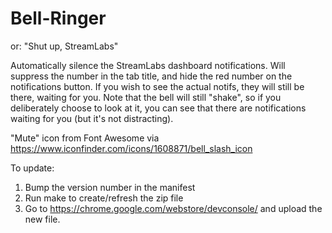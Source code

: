 Bell-Ringer
===========

or: "Shut up, StreamLabs"

Automatically silence the StreamLabs dashboard notifications. Will suppress the
number in the tab title, and hide the red number on the notifications button.
If you wish to see the actual notifs, they will still be there, waiting for you.
Note that the bell will still "shake", so if you deliberately choose to look at
it, you can see that there are notifications waiting for you (but it's not
distracting).

"Mute" icon from Font Awesome via https://www.iconfinder.com/icons/1608871/bell_slash_icon

To update:
1. Bump the version number in the manifest
2. Run make to create/refresh the zip file
3. Go to https://chrome.google.com/webstore/devconsole/ and upload the new file.
